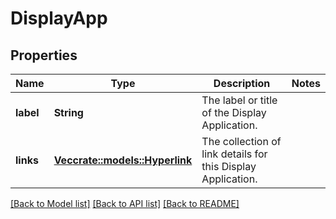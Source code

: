 # DisplayApp

## Properties

Name | Type | Description | Notes
------------ | ------------- | ------------- | -------------
**label** | **String** | The label or title of the Display Application. | 
**links** | [**Vec<crate::models::Hyperlink>**](Hyperlink.md) | The collection of link details for this Display Application. | 

[[Back to Model list]](../README.md#documentation-for-models) [[Back to API list]](../README.md#documentation-for-api-endpoints) [[Back to README]](../README.md)


